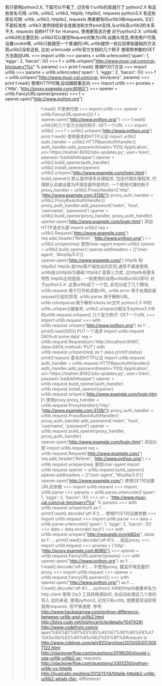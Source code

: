 若只使用python3.X, 下面可以不看了, 记住有个urllib的库就行了 python2.X 有这些库名可用: urllib, urllib2,
urllib3, httplib, httplib2, requests python3.X 有这些库名可用: urllib, urllib3,
httplib2, requests 两者都有的urllib3和requests, 它们不是标准库. urllib3
提供线程安全连接池和文件post支持,与urllib及urllib2的关系不大. requests 自称HTTP for Humans, 使用更简洁方便
对于python2.X: urllib和urllib2的主要区别:
urllib2可以接受Request对象为URL设置头信息,修改用户代理,设置cookie等,
urllib只能接受一个普通的URL.urllib提供一些比较原始基础的方法而urllib2没有这些, 比如 urlencode
urllib官方文档的几个例子 使用带参数的GET方法取回URL >>> import urllib >>> params =
urllib.urlencode({'spam': 1, 'eggs': 2, 'bacon': 0}) >>> f =
urllib.urlopen("http://www.musi-cal.com/cgi-bin/query?%s" % params) >>> print
f.read() 使用POST方法 >>> import urllib >>> params = urllib.urlencode({'spam': 1,
'eggs': 2, 'bacon': 0}) >>> f = urllib.urlopen("http://www.musi-cal.com/cgi-
bin/query", params) >>> print f.read() 使用HTTP代理,自动跟踪重定向 >>> import urllib >>>
proxies = {'http': 'http://proxy.example.com:8080/'} >>> opener =
urllib.FancyURLopener(proxies) >>> f = opener.open("http://www.python.org")
>>> f.read() 不使用代理 >>> import urllib >>> opener = urllib.FancyURLopener({})
>>> f = opener.open("http://www.python.org/") >>> f.read() urllib2的几个官方文档的例子:
GET一个URL >>> import urllib2 >>> f = urllib2.urlopen('http://www.python.org/')
>>> print f.read() 使用基本的HTTP认证 import urllib2 auth_handler =
urllib2.HTTPBasicAuthHandler() auth_handler.add_password(realm='PDQ
Application', uri='https://mahler:8092/site-updates.py', user='klem',
passwd='kadidd!ehopper') opener = urllib2.build_opener(auth_handler)
urllib2.install_opener(opener)
urllib2.urlopen('http://www.example.com/login.html') build_opener()
默认提供很多处理程序, 包括代理处理程序, 代理默认会被设置为环境变量所提供的. 一个使用代理的例子 proxy_handler =
urllib2.ProxyHandler({'http': 'http://www.example.com:3128/'})
proxy_auth_handler = urllib2.ProxyBasicAuthHandler()
proxy_auth_handler.add_password('realm', 'host', 'username', 'password')
opener = urllib2.build_opener(proxy_handler, proxy_auth_handler)
opener.open('http://www.example.com/login.html') 添加HTTP请求头部 import urllib2 req
= urllib2.Request('http://www.example.com/') req.add_header('Referer',
'http://www.python.org/') r = urllib2.urlopen(req) 更改User-agent import urllib2
opener = urllib2.build_opener() opener.addheaders = [('User-agent',
'Mozilla/5.0')] opener.open('http://www.example.com/') httplib 和 httplib2
httplib 是http客户端协议的实现,通常不直接使用, urllib是以httplib为基础 httplib2 是第三方库,
比httplib有更多特性 httplib比较底层，一般使用的话用urllib和urllib2即可 对于python3.X: 这里urllib成了一个包,
此包分成了几个模块,  urllib.request 用于打开和读取URL, urllib.error 用于处理前面request引起的异常,
urllib.parse 用于解析URL, urllib.robotparser用于解析robots.txt文件 python2.X 中的
urllib.urlopen()被废弃, urllib2.urlopen()相当于python3.X中的urllib.request.urlopen()
几个官方例子: GET一个URL >>> import urllib.request >>> with
urllib.request.urlopen('http://www.python.org/') as f: ... print(f.read(300))
PUT一个请求 import urllib.request DATA=b'some data' req =
urllib.request.Request(url='http://localhost:8080', data=DATA,method='PUT')
with urllib.request.urlopen(req) as f: pass print(f.status) print(f.reason)
基本的HTTP认证 import urllib.request auth_handler =
urllib.request.HTTPBasicAuthHandler() auth_handler.add_password(realm='PDQ
Application', uri='https://mahler:8092/site-updates.py', user='klem',
passwd='kadidd!ehopper') opener = urllib.request.build_opener(auth_handler)
urllib.request.install_opener(opener)
urllib.request.urlopen('http://www.example.com/login.html') 使用proxy
proxy_handler = urllib.request.ProxyHandler({'http':
'http://www.example.com:3128/'}) proxy_auth_handler =
urllib.request.ProxyBasicAuthHandler()
proxy_auth_handler.add_password('realm', 'host', 'username', 'password')
opener = urllib.request.build_opener(proxy_handler, proxy_auth_handler)
opener.open('http://www.example.com/login.html') 添加头部 import urllib.request
req = urllib.request.Request('http://www.example.com/')
req.add_header('Referer', 'http://www.python.org/') r =
urllib.request.urlopen(req) 更改User-agent import urllib.request opener =
urllib.request.build_opener() opener.addheaders = [('User-agent',
'Mozilla/5.0')] opener.open('http://www.example.com/') 使用GET时设置URL的参数 >>>
import urllib.request >>> import urllib.parse >>> params =
urllib.parse.urlencode({'spam': 1, 'eggs': 2, 'bacon': 0}) >>> url =
"http://www.musi-cal.com/cgi-bin/query?%s" % params >>> with
urllib.request.urlopen(url) as f: ... print(f.read().decode('utf-8')) ...
使用POST时设置参数 >>> import urllib.request >>> import urllib.parse >>> data =
urllib.parse.urlencode({'spam': 1, 'eggs': 2, 'bacon': 0}) >>> data =
data.encode('ascii') >>> with
urllib.request.urlopen("http://requestb.in/xrbl82xr", data) as f: ...
print(f.read().decode('utf-8')) ... 指定proxy >>> import urllib.request >>>
proxies = {'http': 'http://proxy.example.com:8080/'} >>> opener =
urllib.request.FancyURLopener(proxies) >>> with
opener.open("http://www.python.org") as f: ... f.read().decode('utf-8') ...
不使用proxy, 覆盖环境变量的proxy >>> import urllib.request >>> opener =
urllib.request.FancyURLopener({}) >>> with
opener.open("http://www.python.org/") as f: ... f.read().decode('utf-8') ...
python2.X中的httplib被重命名为 http.client 使用 2to3 工具转换源码时, 会自动处理这几个库的导入 总的来说,
使用python3, 记住只有urllib, 想要更简洁好用就用requests, 但不够通用  参考:
http://www.hacksparrow.com/python-difference-between-urllib-and-urllib2.html
http://blog.csdn.net/lxlzhn/article/details/10474281 http://www.codefrom.com/p
aper/%E6%B7%B1%E5%85%A5%E7%90%86%E8%A7%A3urllib%E3%80%81urllib2%E5%8F%8Areques
ts http://www.cnblogs.com/wly923/archive/2013/05/07/3057122.html
http://stackoverflow.com/questions/2018026/should-i-use-urllib-urllib2-or-
requests http://stackoverflow.com/questions/3305250/python-urllib-vs-httplib
http://hustcalm.me/blog/2013/11/14/httplib-httplib2-urllib-urllib2-whats-the-
difference/

